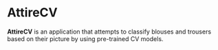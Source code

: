 # AttireCV

**AttireCV** is an application that attempts to classify blouses and trousers based on their picture
by using pre-trained CV models.

